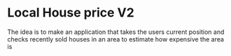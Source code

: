 # Local House price V2
The idea is to make an application that takes the users current position and checks recently sold houses in an area to estimate how expensive the area is 

